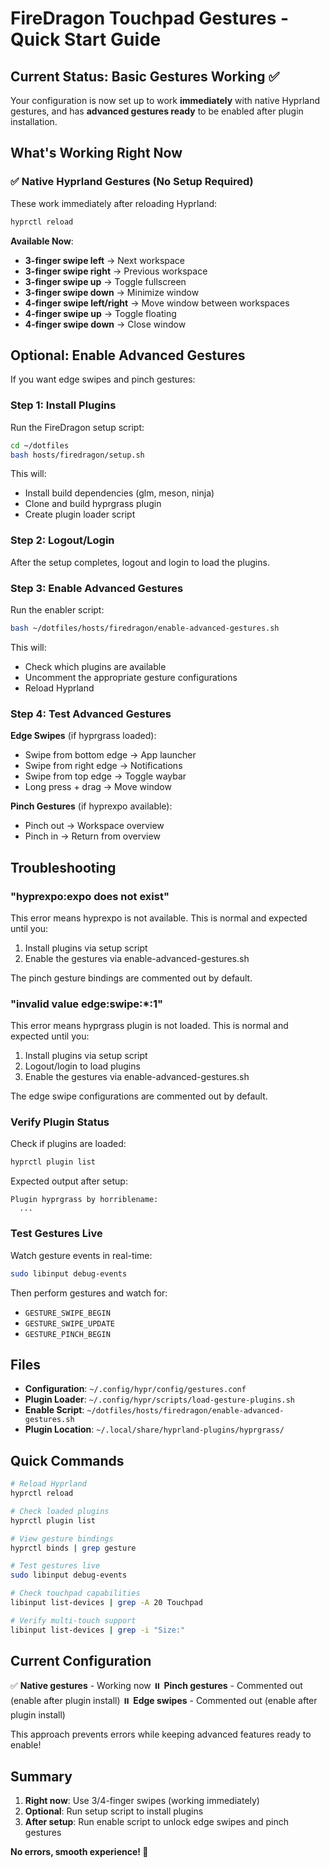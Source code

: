 # FireDragon Touchpad Gestures - Quick Start Guide

## Current Status: Basic Gestures Working ✅

Your configuration is now set up to work **immediately** with native Hyprland gestures, and has **advanced gestures ready** to be enabled after plugin installation.

## What's Working Right Now

### ✅ Native Hyprland Gestures (No Setup Required)

These work immediately after reloading Hyprland:

```bash
hyprctl reload
```

**Available Now**:
- **3-finger swipe left** → Next workspace
- **3-finger swipe right** → Previous workspace
- **3-finger swipe up** → Toggle fullscreen
- **3-finger swipe down** → Minimize window
- **4-finger swipe left/right** → Move window between workspaces
- **4-finger swipe up** → Toggle floating
- **4-finger swipe down** → Close window

## Optional: Enable Advanced Gestures

If you want edge swipes and pinch gestures:

### Step 1: Install Plugins

Run the FireDragon setup script:

```bash
cd ~/dotfiles
bash hosts/firedragon/setup.sh
```

This will:
- Install build dependencies (glm, meson, ninja)
- Clone and build hyprgrass plugin
- Create plugin loader script

### Step 2: Logout/Login

After the setup completes, logout and login to load the plugins.

### Step 3: Enable Advanced Gestures

Run the enabler script:

```bash
bash ~/dotfiles/hosts/firedragon/enable-advanced-gestures.sh
```

This will:
- Check which plugins are available
- Uncomment the appropriate gesture configurations
- Reload Hyprland

### Step 4: Test Advanced Gestures

**Edge Swipes** (if hyprgrass loaded):
- Swipe from bottom edge → App launcher
- Swipe from right edge → Notifications  
- Swipe from top edge → Toggle waybar
- Long press + drag → Move window

**Pinch Gestures** (if hyprexpo available):
- Pinch out → Workspace overview
- Pinch in → Return from overview

## Troubleshooting

### "hyprexpo:expo does not exist"

This error means hyprexpo is not available. This is normal and expected until you:
1. Install plugins via setup script
2. Enable the gestures via enable-advanced-gestures.sh

The pinch gesture bindings are commented out by default.

### "invalid value edge:swipe:*:1"

This error means hyprgrass plugin is not loaded. This is normal and expected until you:
1. Install plugins via setup script
2. Logout/login to load plugins
3. Enable the gestures via enable-advanced-gestures.sh

The edge swipe configurations are commented out by default.

### Verify Plugin Status

Check if plugins are loaded:

```bash
hyprctl plugin list
```

Expected output after setup:
```
Plugin hyprgrass by horriblename:
  ...
```

### Test Gestures Live

Watch gesture events in real-time:

```bash
sudo libinput debug-events
```

Then perform gestures and watch for:
- `GESTURE_SWIPE_BEGIN`
- `GESTURE_SWIPE_UPDATE`
- `GESTURE_PINCH_BEGIN`

## Files

- **Configuration**: `~/.config/hypr/config/gestures.conf`
- **Plugin Loader**: `~/.config/hypr/scripts/load-gesture-plugins.sh`
- **Enable Script**: `~/dotfiles/hosts/firedragon/enable-advanced-gestures.sh`
- **Plugin Location**: `~/.local/share/hyprland-plugins/hyprgrass/`

## Quick Commands

```bash
# Reload Hyprland
hyprctl reload

# Check loaded plugins
hyprctl plugin list

# View gesture bindings
hyprctl binds | grep gesture

# Test gestures live
sudo libinput debug-events

# Check touchpad capabilities
libinput list-devices | grep -A 20 Touchpad

# Verify multi-touch support
libinput list-devices | grep -i "Size:"
```

## Current Configuration

✅ **Native gestures** - Working now
⏸️ **Pinch gestures** - Commented out (enable after plugin install)
⏸️ **Edge swipes** - Commented out (enable after plugin install)

This approach prevents errors while keeping advanced features ready to enable!

## Summary

1. **Right now**: Use 3/4-finger swipes (working immediately)
2. **Optional**: Run setup script to install plugins
3. **After setup**: Run enable script to unlock edge swipes and pinch gestures

**No errors, smooth experience! 🎉**

